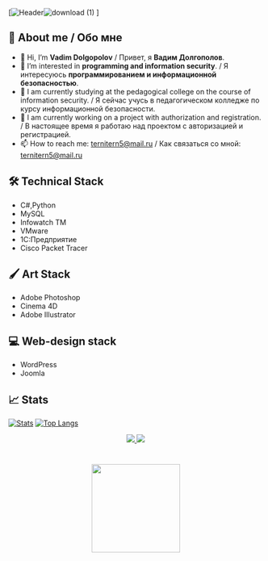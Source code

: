 [![Header]()![download (1)](https://user-images.githubusercontent.com/93982982/146989312-e2fc5e09-eff8-46ed-8857-99e955c9323e.gif)
]
## 📎 About me / Обо мне 

- 👋 Hi, I’m **Vadim Dolgopolov** / Привет, я **Вадим Долгополов**.
- 👀 I’m interested in **programming and information security**. / Я интересуюсь **программированием и информационной безопасностью**.
- 💼 I am currently studying at the pedagogical college on the course of information security. / Я сейчас учусь в педагогическом колледже по курсу информационной безопасности.
- 🧠 I am currently working on a project with authorization and registration. / В настоящее время я работаю над проектом с авторизацией и регистрацией.
- 📫 How to reach me: ternitern5@mail.ru / Как связаться со мной: ternitern5@mail.ru

## 🛠 Technical Stack 
*   C#,Python
*   MySQL
*   Infowatch TM
*   VMware
*   1C:Предприятие
*   Cisco Packet Tracer 
## 🖌 Art Stack 
*   Adobe Photoshop
*   Cinema 4D
*   Adobe Illustrator
## 💻 Web-design stack 
*   WordPress
*   Joomla
## 📈 Stats
[![Stats](https://github-readme-stats.vercel.app/api?username=begottten)](https://github.com/anuraghazra/github-readme-stats)
[![Top Langs](https://github-readme-stats.vercel.app/api/top-langs/?username=begottten)](https://github.com/anuraghazra/github-readme-stats)
<p align='center'>
   <a href="https://www.vk.com/vdmdlg/">
       <img src="https://img.shields.io/badge/вконтакте-%232E87FB.svg?&style=for-the-badge&logo=vk&logoColor=white"/>
   <a href="https://www.instagram.com/vdmdlg/">
       <img src="https://img.shields.io/badge/Instagram-E4405F?style=for-the-badge&logo=instagram&logoColor=white"/>
<div align="center" style="margin: 40px 0">
   <a href="https://github.com/begottten/github-profile-views-counter">
       <img width="175px" src="https://komarev.com/ghpvc/?username=begottten&color=DE002D">
   </a>
</div>
      


      
      


